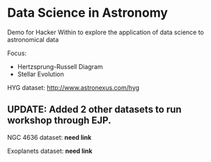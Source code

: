 # Data Science in Astronomy

Demo for Hacker Within to explore the application of data science to astronomical data

Focus:
* Hertzsprung-Russell Diagram
* Stellar Evolution

HYG dataset: http://www.astronexus.com/hyg

## UPDATE: Added 2 other datasets to run workshop through EJP. 

NGC 4636 dataset: **need link**

Exoplanets dataset: **need link**
